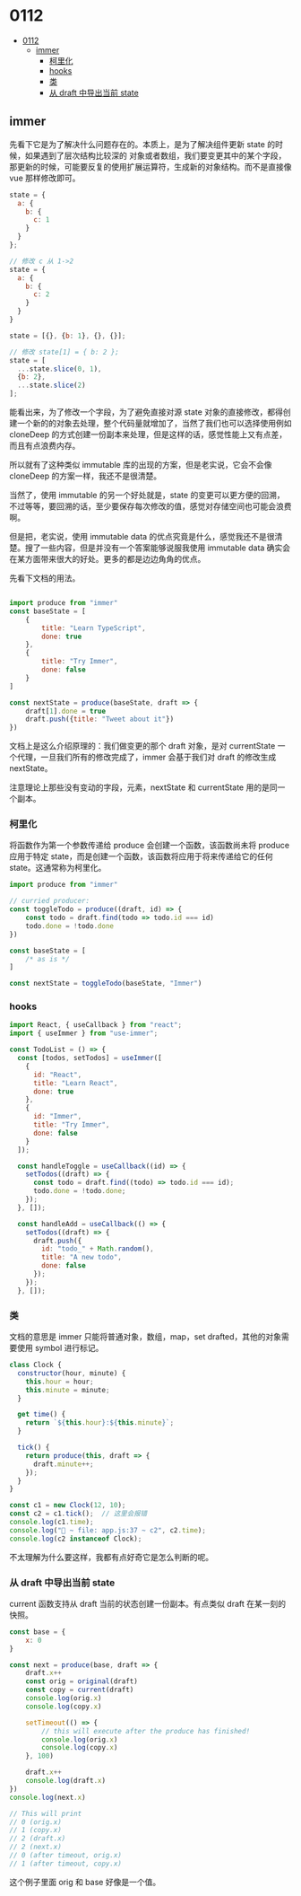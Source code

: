 # 0112

- [0112](#0112)
  - [immer](#immer)
    - [柯里化](#柯里化)
    - [hooks](#hooks)
    - [类](#类)
    - [从 draft 中导出当前 state](#从-draft-中导出当前-state)


## immer

先看下它是为了解决什么问题存在的。本质上，是为了解决组件更新 state 的时候，如果遇到了层次结构比较深的
对象或者数组，我们要变更其中的某个字段，那更新的时候，可能要反复的使用扩展运算符，生成新的对象结构。而不是直接像 vue 那样修改即可。    

```js
state = {
  a: {
    b: {
      c: 1
    }
  }
};

// 修改 c 从 1->2
state = {
  a: {
    b: {
      c: 2
    }
  }
}

state = [{}, {b: 1}, {}, {}];

// 修改 state[1] = { b: 2 };
state = [
  ...state.slice(0, 1),
  {b: 2},
  ...state.slice(2)
];
```      

能看出来，为了修改一个字段，为了避免直接对源 state 对象的直接修改，都得创建一个新的的对象去处理，整个代码量就增加了，当然了我们也可以选择使用例如 cloneDeep 的方式创建一份副本来处理，但是这样的话，感觉性能上又有点差，而且有点浪费内存。    

所以就有了这种类似 immutable 库的出现的方案，但是老实说，它会不会像 cloneDeep 的方案一样，我还不是很清楚。     

当然了，使用 immutable 的另一个好处就是，state 的变更可以更方便的回溯，不过等等，要回溯的话，至少要保存每次修改的值，感觉对存储空间也可能会浪费啊。   

但是把，老实说，使用 immutable data 的优点究竟是什么，感觉我还不是很清楚。搜了一些内容，但是并没有一个答案能够说服我使用 immutable data 确实会在某方面带来很大的好处。更多的都是边边角角的优点。   

先看下文档的用法。   

```js

import produce from "immer"
const baseState = [
    {
        title: "Learn TypeScript",
        done: true
    },
    {
        title: "Try Immer",
        done: false
    }
]

const nextState = produce(baseState, draft => {
    draft[1].done = true
    draft.push({title: "Tweet about it"})
})
```     

文档上是这么介绍原理的：我们做变更的那个 draft 对象，是对 currentState 一个代理，一旦我们所有的修改完成了，immer 会基于我们对 draft 的修改生成 nextState。    

注意理论上那些没有变动的字段，元素，nextState 和 currentState 用的是同一个副本。  

### 柯里化

将函数作为第一个参数传递给 produce 会创建一个函数，该函数尚未将 produce 应用于特定 state，而是创建一个函数，该函数将应用于将来传递给它的任何 state。这通常称为柯里化。     

```js
import produce from "immer"

// curried producer:
const toggleTodo = produce((draft, id) => {
    const todo = draft.find(todo => todo.id === id)
    todo.done = !todo.done
})

const baseState = [
    /* as is */
]

const nextState = toggleTodo(baseState, "Immer")
```    

### hooks    

```js
import React, { useCallback } from "react";
import { useImmer } from "use-immer";

const TodoList = () => {
  const [todos, setTodos] = useImmer([
    {
      id: "React",
      title: "Learn React",
      done: true
    },
    {
      id: "Immer",
      title: "Try Immer",
      done: false
    }
  ]);

  const handleToggle = useCallback((id) => {
    setTodos((draft) => {
      const todo = draft.find((todo) => todo.id === id);
      todo.done = !todo.done;
    });
  }, []);

  const handleAdd = useCallback(() => {
    setTodos((draft) => {
      draft.push({
        id: "todo_" + Math.random(),
        title: "A new todo",
        done: false
      });
    });
  }, []);
```   

### 类    

文档的意思是 immer 只能将普通对象，数组，map，set drafted，其他的对象需要使用 symbol 进行标记。   

```js
class Clock {
  constructor(hour, minute) {
    this.hour = hour;
    this.minute = minute;
  }

  get time() {
    return `${this.hour}:${this.minute}`;
  }

  tick() {
    return produce(this, draft => {
      draft.minute++;
    });
  }
}

const c1 = new Clock(12, 10);
const c2 = c1.tick();  // 这里会报错
console.log(c1.time);
console.log("🚀 ~ file: app.js:37 ~ c2", c2.time);
console.log(c2 instanceof Clock);
```   

不太理解为什么要这样，我都有点好奇它是怎么判断的呢。    

### 从 draft 中导出当前 state

current 函数支持从 draft 当前的状态创建一份副本。有点类似 draft 在某一刻的快照。   

```js
const base = {
    x: 0
}

const next = produce(base, draft => {
    draft.x++
    const orig = original(draft)
    const copy = current(draft)
    console.log(orig.x)
    console.log(copy.x)

    setTimeout(() => {
        // this will execute after the produce has finished!
        console.log(orig.x)
        console.log(copy.x)
    }, 100)

    draft.x++
    console.log(draft.x)
})
console.log(next.x)

// This will print
// 0 (orig.x)
// 1 (copy.x)
// 2 (draft.x)
// 2 (next.x)
// 0 (after timeout, orig.x)
// 1 (after timeout, copy.x)
```    

这个例子里面 orig 和 base 好像是一个值。   

